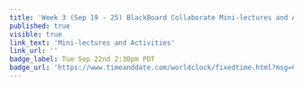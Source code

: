 ```yaml
---
title: 'Week 3 (Sep 19 - 25) BlackBoard Collaborate Mini-lectures and Activities'
published: true
visible: true
link_text: 'Mini-lectures and Activities'
link_url: ''
badge_label: Tue Sep 22nd 2:30pm PDT
badge_url: 'https://www.timeanddate.com/worldclock/fixedtime.html?msg=CMPT-363+Mini-lectures+and+Activities&iso=20200922T1430&p1=256&ah=1&am=50'
---
```

